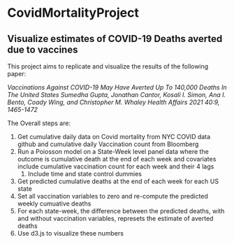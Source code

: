 # CovidMortalityProject

## Visualize estimates of COVID-19 Deaths averted due to vaccines  

This project aims to replicate and visualize the results of the following paper:

*Vaccinations Against COVID-19 May Have Averted Up To 140,000 Deaths In The United States
Sumedha Gupta, Jonathan Cantor, Kosali I. Simon, Ana I. Bento, Coady Wing, and Christopher M. Whaley
Health Affairs 2021 40:9, 1465-1472*

The Overall steps are:
 
 1. Get cumulative daily data on Covid mortality from NYC COVID data github and cumulative daily Vaccination count from Bloomberg
 2. Run a Poiosson model on a State-Week level panel data where the outcome is cumulative death at the end of each week and covariates include cumulative vaccination count for each week and their 4 lags
    1. Include time and state control dummies
 3. Get predicted cumulative deaths at the end of each week for each US state 
 4. Set all vaccination variables to zero and re-compute the predicted weekly cumuative deaths
 5. For each state-week, the difference between the predicted deaths, with and without vaccination variables, represets the estimate of averted deaths
 6. Use d3.js to visualize these numbers

